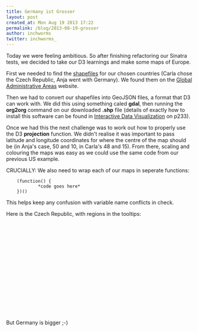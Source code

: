 ```yaml
---
title: Germany ist Grosser
layout: post
created_at: Mon Aug 19 2013 17:22
permalink: /blog/2013-08-19-grosser
author: inchworms
twitter: inchworms_
---
```


Today we were feeling ambitious. So after finishing refactoring our Sinatra tests, we decided to take our D3 learnings and make some maps of Europe.

First we needed to find the [shapefiles](http://en.wikipedia.org/wiki/Shapefile) for our chosen countries (Carla chose the Czech Republic, Anja went with Germany). We found them on the [Global Administrative Areas](http://gadm.org/) website. 

Then we had to convert our shapefiles into GeoJSON files, a format that D3 can work with. We did this using something caled **gdal**, then running the **org2org** command on our downloaded **.shp** file (details of exactly how to install this software can be found in [Interactive Data Visualization](http://shop.oreilly.com/product/0636920026938.do) on p233).

Once we had this the next challenge was to work out how to properly use the D3 **projection** function. We didn't realise it was important to pass latitude and longitude coordinates for where the centre of the map should be (in Anja's case, 50 and 10, in Carla's 48 and 15). From there, scaling and colouring the maps was easy as we could use the same code from our previous US example. 

CRUCIALLY: We also need to wrap each of our maps in seperate functions:

		(function() {
				*code goes here*
		})()

This helps keep any confusion with variable name conflicts in check.

Here is the Czech Republic, with regions in the tooltips:

<div id="geo_mapping_cz" style="height: 250px;"></div>
<script type="text/javascript">
(function() {

	//Width and height
	var wcz = 620;
	var hcz = 350;

	//Easy colors accessible via a 10-step ordinal scale
	var czech_color = d3.scale.category10();

	//div set up
	var div = d3.select("body").append("div")   
      .attr("class", "tooltip_geomapping")               
      .style("opacity", 0);

	//Define map projection
	var projection = d3.geo.mercator()
	.center([15, 49])
	.scale(16000)
	.translate([wcz / 2, hcz / 2]);

	//Define path generator
	var path = d3.geo.path()
					 .projection(projection);

	//Create SVG element
	var svg = d3.select("#geo_mapping_cz")
				.append("svg")
				.attr("width", wcz)
				.attr("height", hcz);

	//Load in GeoJSON data
	d3.json("/data/CZE_adm1.json", function(json) {
		
		//Bind data and create one path per GeoJSON feature
		svg.selectAll("path")
		   .data(json.features)
		   .enter()
		   .append("path")
		   .attr("d", path)
		   .style("fill", function(d, i) {
	    	return czech_color(i);
	    })
		   .style("stroke", 'rgb(256,256,256)')
	   		.on("mouseover", function(d) {      
          div
              .transition()        
              .duration(200)      
              .style("opacity", .9);      
          div
              .html(d.properties.NAME_1)
              .style("left", (d3.event.pageX) + "px")     
              .style("top", (d3.event.pageY - 28) + "px");    
        })                  
        .on("mouseout", function(d) {       
          div
            .transition()        
            .duration(500)      
            .style("opacity", 0);   
       });

	});
})()
</script>

But Germany is bigger ;-)

<div id="geo_mapping_de" style="margin-top: -160px;"></div>
<script type="text/javascript">
(function() {
	//Width and height
	var w2 = 620;
	var h2 = 800;
	var color_germany = d3.scale.category10();     //builtin range of colors
	//Define default path generator
	var path_de = d3.geo.path()
	     .projection(d3.geo.mercator()
        .center([10, 52])
        .scale(16000)
        .translate([w2/2, h2/2]));
	var div = d3.select("body").append("div")
			.attr("class", "tooltip_geomapping")
			.style("opacity", 0);

	//Create SVG element
	var svg_de = d3.select("#geo_mapping_de")
				.append("svg")
				.attr("width", w2)
				.attr("height", h2);

	//Load in GeoJSON data
	d3.json("/data/country_germany_states.json", function(json) {
		
		//Bind data and create one path per GeoJSON feature
		svg_de.selectAll("path")
		  .data(json.features)
		  .enter()
		  .append("path")
		  .attr("d", path_de)
		  .style("fill", function(d, i) { return color_germany(i); })
			.style("stroke", 'rgb(256,256,256)')
			.on("mouseover", function(d) {
        		div
        				.transition()
            		.duration(200)
            		.style("opacity", .9);
        		div
        				.html(d.properties.NAME_1)
            		.style("left", (d3.event.pageX) + "px")
            		.style("top", (d3.event.pageY - 28) + "px");
        	})                  
    			.on("mouseout", function(d) {
        		div
        			.transition()
            	.duration(500)
              .style("opacity", 0);
    			});
    });
})()
</script>
